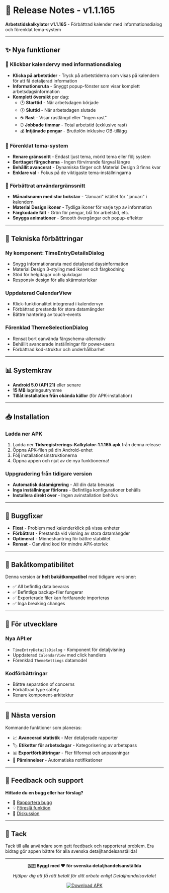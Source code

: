 # 🚀 Release Notes - v1.1.165

**Arbetstidskalkylator v1.1.165** - Förbättrad kalender med informationsdialog och förenklat tema-system

---

## ✨ Nya funktioner

### 📅 **Klickbar kalendervy med informationsdialog**
- **Klicka på arbetstider** - Tryck på arbetstiderna som visas på kalendern för att få detaljerad information
- **Informationsruta** - Snyggt popup-fönster som visar komplett arbetsdagsinformation
- **Komplett översikt** per dag:
  - 🕐 **Starttid** - När arbetsdagen började
  - 🕕 **Sluttid** - När arbetsdagen slutade  
  - ☕ **Rast** - Visar rastlängd eller "Ingen rast"
  - ⏰ **Jobbade timmar** - Total arbetstid (exklusive rast)
  - 💰 **Intjänade pengar** - Bruttolön inklusive OB-tillägg

### 🎨 **Förenklat tema-system**
- **Renare gränssnitt** - Endast ljust tema, mörkt tema eller följ system
- **Borttaget färgschema** - Ingen förvirrande färgval längre
- **Behållit avancerat** - Dynamiska färger och Material Design 3 finns kvar
- **Enklare val** - Fokus på de viktigaste tema-inställningarna

### 📱 **Förbättrat användargränssnitt**
- **Månadsnamn med stor bokstav** - "Januari" istället för "januari" i kalendern
- **Material Design ikoner** - Tydliga ikoner för varje typ av information
- **Färgkodade fält** - Grön för pengar, blå för arbetstid, etc.
- **Snygga animationer** - Smooth övergångar och popup-effekter

---

## 🔧 Tekniska förbättringar

### **Ny komponent: TimeEntryDetailsDialog**
- Snygg informationsruta med detaljerad daysinformation
- Material Design 3-styling med ikoner och färgkodning
- Stöd för helgdagar och sjukdagar
- Responsiv design för alla skärmstorlekar

### **Uppdaterad CalendarView**
- Klick-funktionalitet integrerad i kalendervyn
- Förbättrad prestanda för stora datamängder
- Bättre hantering av touch-events

### **Förenklad ThemeSelectionDialog**
- Rensat bort oanvända färgschema-alternativ
- Behållit avancerade inställningar för power-users
- Förbättrad kod-struktur och underhållbarhet

---

## 📊 Systemkrav

- **Android 5.0 (API 21)** eller senare
- **15 MB** lagringsutrymme
- **Tillåt installation från okända källor** (för APK-installation)

---

## 📥 Installation

### **Ladda ner APK**
1. Ladda ner **Tidsregistrerings-Kalkylator-1.1.165.apk** från denna release
2. Öppna APK-filen på din Android-enhet
3. Följ installationsinstruktionerna
4. Öppna appen och njut av de nya funktionerna!

### **Uppgradering från tidigare version**
- **Automatisk datamigrering** - All din data bevaras
- **Inga inställningar förloras** - Befintliga konfigurationer behålls
- **Installera direkt över** - Ingen avinstallation behövs

---

## 🐛 Buggfixar

- **Fixat** - Problem med kalenderklick på vissa enheter
- **Förbättrat** - Prestanda vid visning av stora datamängder
- **Optimerat** - Minneshantring för bättre stabilitet
- **Rensat** - Oanvänd kod för mindre APK-storlek

---

## 🔄 Bakåtkompatibilitet

Denna version är **helt bakåtkompatibel** med tidigare versioner:
- ✅ All befintlig data bevaras
- ✅ Befintliga backup-filer fungerar
- ✅ Exporterade filer kan fortfarande importeras
- ✅ Inga breaking changes

---

## 📝 För utvecklare

### **Nya API:er**
- `TimeEntryDetailsDialog` - Komponent för detaljvisning
- Uppdaterad `CalendarView` med click handlers
- Förenklad `ThemeSettings` datamodel

### **Kodförbättringar**
- Bättre separation of concerns
- Förbättrad type safety
- Renare komponent-arkitektur

---

## 🔮 Nästa version

Kommande funktioner som planeras:
- 📈 **Avancerad statistik** - Mer detaljerade rapporter
- 🏷️ **Etiketter för arbetsdagar** - Kategorisering av arbetspass
- 📊 **Exportförbättringar** - Fler filformat och anpassningar
- 🔔 **Påminnelser** - Automatiska notifikationer

---

## 💬 Feedback och support

**Hittade du en bugg eller har förslag?**
- 🐛 [Rapportera bugg](https://github.com/tjelite1986/Arbetstidskalkylator/issues/new?template=bug_report.yml)
- 💡 [Föreslå funktion](https://github.com/tjelite1986/Arbetstidskalkylator/issues/new?template=feature_request.yml)
- 💬 [Diskussion](https://github.com/tjelite1986/Arbetstidskalkylator/discussions)

---

## 🙏 Tack

Tack till alla användare som gett feedback och rapporterat problem. Era bidrag gör appen bättre för alla svenska detaljhandelsanställda!

---

<div align="center">

**🇸🇪 Byggt med ❤️ för svenska detaljhandelsanställda**

*Hjälper dig att få rätt betalt för ditt arbete enligt Detaljhandelsavtalet*

[![Download APK](https://img.shields.io/badge/📱%20Ladda%20ner-APK-brightgreen?style=for-the-badge)](https://github.com/tjelite1986/Arbetstidskalkylator/releases/download/v1.1.165/Tidsregistrerings-Kalkylator-1.1.165.apk)

</div>